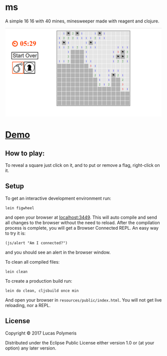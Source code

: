 # ms

A simple 16 16 with 40 mines, minesweeper made with reagent and clojure.

![](https://github.com/Average-user/reagent-minesweeper/blob/master/resources/public/img/rms.png?raw=true)

# [Demo](https://average-user.github.io/reagent-minesweeper/)

## How to play:

To reveal a square just click on it, and to put or remove a flag, right-click on it.

## Setup

To get an interactive development environment run:

    lein figwheel

and open your browser at [localhost:3449](http://localhost:3449/).
This will auto compile and send all changes to the browser without the
need to reload. After the compilation process is complete, you will
get a Browser Connected REPL. An easy way to try it is:

    (js/alert "Am I connected?")

and you should see an alert in the browser window.

To clean all compiled files:

    lein clean

To create a production build run:

    lein do clean, cljsbuild once min

And open your browser in `resources/public/index.html`. You will not
get live reloading, nor a REPL.

## License

Copyright © 2017 Lucas Polymeris

Distributed under the Eclipse Public License either version 1.0 or (at your option) any later version.
